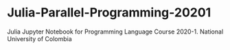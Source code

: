 # Julia-Parallel-Programming-20201
Julia Jupyter Notebook for Programming Language Course 2020-1. National University of Colombia
